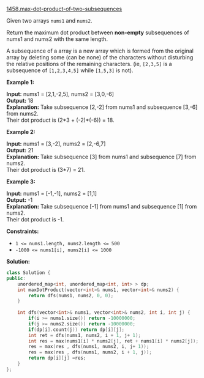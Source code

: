 [1458.max-dot-product-of-two-subsequences](https://leetcode.com/problems/max-dot-product-of-two-subsequences/)  

Given two arrays `nums1` and `nums2`.

Return the maximum dot product between **non-empty** subsequences of nums1 and nums2 with the same length.

A subsequence of a array is a new array which is formed from the original array by deleting some (can be none) of the characters without disturbing the relative positions of the remaining characters. (ie, `[2,3,5]` is a subsequence of `[1,2,3,4,5]` while `[1,5,3]` is not).

**Example 1:**

  
**Input:** nums1 = \[2,1,-2,5\], nums2 = \[3,0,-6\]  
**Output:** 18  
**Explanation:** Take subsequence \[2,-2\] from nums1 and subsequence \[3,-6\] from nums2.  
Their dot product is (2\*3 + (-2)\*(-6)) = 18.

**Example 2:**

  
**Input:** nums1 = \[3,-2\], nums2 = \[2,-6,7\]  
**Output:** 21  
**Explanation:** Take subsequence \[3\] from nums1 and subsequence \[7\] from nums2.  
Their dot product is (3\*7) = 21.

**Example 3:**

  
**Input:** nums1 = \[-1,-1\], nums2 = \[1,1\]  
**Output:** -1  
**Explanation:** Take subsequence \[-1\] from nums1 and subsequence \[1\] from nums2.  
Their dot product is -1.

**Constraints:**

*   `1 <= nums1.length, nums2.length <= 500`
*   `-1000 <= nums1[i], nums2[i] <= 1000`  



**Solution:**  

```cpp
class Solution {
public:
    unordered_map<int, unordered_map<int, int> > dp;
    int maxDotProduct(vector<int>& nums1, vector<int>& nums2) {
        return dfs(nums1, nums2, 0, 0);
    }
    
    int dfs(vector<int>& nums1, vector<int>& nums2, int i, int j) {
        if(i >= nums1.size()) return -10000000;
        if(j >= nums2.size()) return -10000000;
        if(dp[i].count(j)) return dp[i][j];
        int ret = dfs(nums1, nums2, i + 1, j+ 1);
        int res = max(nums1[i] * nums2[j], ret + nums1[i] * nums2[j]);
        res = max(res , dfs(nums1, nums2, i, j+ 1));
        res = max(res , dfs(nums1, nums2, i + 1, j));
        return dp[i][j] =res;
    }
};
```
      